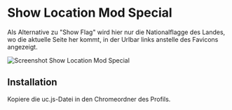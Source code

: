 # Show Location Mod Special
Als Alternative zu "Show Flag" wird hier nur die Nationalflagge des Landes, wo die aktuelle Seite her kommt, in der Urlbar links anstelle des 
Favicons angezeigt.

![Screenshot Show Location Mod Special](https://github.com/ardiman/userChrome.js/raw/master/showlocationmodspecial/scr_showlocationmodspecial.png)

## Installation
Kopiere die uc.js-Datei in den Chromeordner des Profils.

